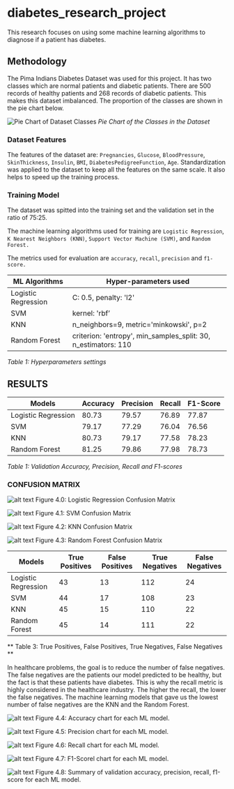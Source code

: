 # diabetes_research_project
This research focuses on using some machine learning algorithms to diagnose if a patient has diabetes.


## Methodology
The  Pima Indians Diabetes Dataset was used for this project. It has two classes which are normal patients and diabetic patients.
There are 500 records of healthy patients and 268 records of diabetic patients. This makes this dataset imbalanced. The proportion of the classes are shown in the pie chart below.


![Pie Chart of Dataset Classes](https://github.com/Inyrkz/diabetes_research_project/blob/main/diabetes_research_project/charts/pie_chart.png)
*Pie Chart of the Classes in the Dataset*


### Dataset Features
The features of the dataset are: `Pregnancies`, `Glucose`, `BloodPressure`, `SkinThickness`, `Insulin`, `BMI`, `DiabetesPedigreeFunction`, `Age`.
Standardization was applied to the dataset to keep all the features on the same scale. It also helps to speed up the training process.


### Training Model
The dataset was spitted into the training set and the validation set in the ratio of 75:25.

The machine learning algorithms used for training are `Logistic Regression`, `K Nearest Neighbors (KNN)`, `Support Vector Machine (SVM)`, and `Random Forest.`

The metrics used for evaluation are `accuracy`, `recall`, `precision` and `f1-score.`


| ML Algorithms | Hyper-parameters used |
| ----------- | ----------- |
| Logistic Regression | C: 0.5, penalty: 'l2' |
| SVM | kernel: 'rbf’ |
| KNN | n_neighbors=9, metric='minkowski', p=2 |
| Random Forest | criterion: 'entropy', min_samples_split: 30, n_estimators: 110 |

*Table 1: Hyperparameters settings*


## RESULTS

| Models | Accuracy | Precision | Recall | F1-Score |
| ----------- | ----------- | ----------- | ----------- | ----------- |
| Logistic Regression | 80.73 | 79.57 | 76.89 | 77.87 |
| SVM | 79.17 | 77.29 | 76.04 | 76.56 |
| KNN | 80.73 | 79.17 | 77.58 | 78.23 |
| Random Forest | 81.25 | 79.86 | 77.98 | 78.73 |

*Table 1: Validation  Accuracy, Precision, Recall and F1-scores*




### CONFUSION MATRIX


![alt text](image.jpg)
Figure 4.0: Logistic Regression Confusion Matrix


![alt text](image.jpg)
Figure 4.1: SVM Confusion Matrix


![alt text](image.jpg)
Figure 4.2: KNN Confusion Matrix


![alt text](image.jpg)
Figure 4.3: Random Forest Confusion Matrix


| Models | True Positives | False Positives | True Negatives | False Negatives |
| ----------- | ----------- | ----------- | ----------- | ----------- |
| Logistic Regression | 43 | 13 | 112 | 24 |
| SVM | 44 | 17 | 108 | 23 |
| KNN | 45 | 15 | 110 | 22 |
| Random Forest | 45 | 14 | 111 | 22 |

** Table 3: True Positives, False Positives, True Negatives, False Negatives **


In healthcare problems, the goal is to reduce the number of false negatives. The false negatives are the patients our model predicted to be healthy, but the fact is that these patients have diabetes. This is why the recall metric is highly considered in the healthcare industry. The higher the recall, the lower the false negatives. The machine learning models that gave us the lowest number of false negatives are the KNN and the Random Forest. 



![alt text](image.jpg)
Figure 4.4: Accuracy chart for each ML model.



![alt text](image.jpg)
Figure 4.5: Precision chart for each ML model.



![alt text](image.jpg)
Figure 4.6: Recall chart for each ML model.


![alt text](image.jpg)
Figure 4.7: F1-Scorel chart for each ML model.


![alt text](image.jpg)
Figure 4.8: Summary of validation accuracy, precision, recall, f1-score  for each ML model.

